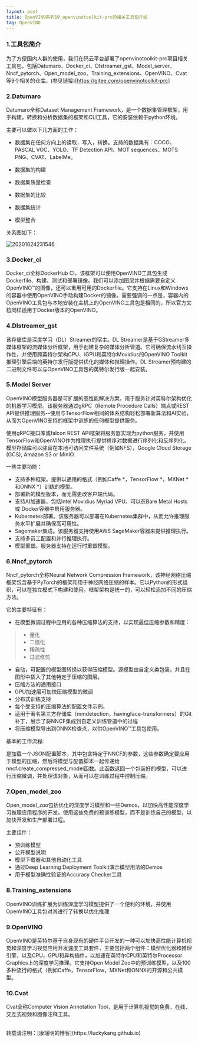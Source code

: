 ```yaml
---
layout: post
title: OpenVINO系列19_openvinotoolkit-prc的相关工具包介绍
tag: OpenVINO
---
```


### 1.工具包简介

为了方便国内人群的使用，我们在码云平台部署了openvinotoolkit-prc项目相关工具包，包括Datumaro、Docker_ci、Dlstreamer_gst、Model_server、Nncf_pytorch、Open_model_zoo、Training_extensions、OpenVINO、Cvat等9个相关的仓库。(参见链接)[https://gitee.com/openvinotoolkit-prc]

### 2.Datumaro

Datumaro全称Dataset Management Framework，是一个数据集管理框架，用于构建，转换和分析数据集的框架和CLI工具，它的安装依赖于python环境。

主要可以做以下几方面的工作：

- 数据集在任何方向上的读取，写入，转换。支持的数据集有：COCO、PASCAL VOC、YOLO、TF Detection API、MOT sequences、MOTS PNG、CVAT、LabelMe。

- 数据集的构建

- 数据集质量检查

- 数据集的比较

- 数据集统计

- 模型整合

关系图如下：

![20201024231546](https://cdn.jsdelivr.net/gh/luckykang/picture_bed/blogs_images/20201024231546.png)

### 3.Docker_ci

Docker_ci全称DockerHub CI，该框架可以使用OpenVINO工具包生成Dockerfile、构建、测试和部署镜像。我们可以添加图层并根据需要自定义OpenVINO™的图像，还可以重用可用的Dockerfile。它支持在Linux和Windows的容器中使用OpenVINO手动构建Docker的镜像。需要强调的一点是，容器内的OpenVINO工具包与本地安装在主机上的OpenVINO工具包是相同的，所以官方文档同样适用于Docker版本的OpenVINO。

### 4.Dlstreamer_gst

该存储库是深度学习（DL）Streamer的宿主。DL Streamer是基于GStreamer多媒体框架的流媒体分析框架，用于创建复杂的媒体分析管道。它可确保流水线互操作性，并使用跨英特尔架构CPU、iGPU和英特尔Movidius的OpenVINO Toolkit推理引擎后端的英特尔发行版提供优化的媒体和推理操作。DL Streamer预构建的二进制文件可以与OpenVINO工具包的英特尔发行版一起安装。

### 5.Model Server

OpenVINO模型服务器是可扩展的高性能解决方案，用于服务针对英特尔架构优化的机器学习模型。该服务器通过gRPC（Remote Procedure Calls）端点或REST API提供推理服务--使用与TensorFlow相同的体系结构轻松部署新算法和AI实验，从而为OpenVINO支持的框架中训练的任何模型提供服务。

使用gRPC接口库或falcon REST API框架将服务器实现为python服务，并使用TensorFlow和OpenVINO作为推理执行提供程序对数据进行序列化和反序列化。模型存储库可以驻留在本地可访问文件系统（例如NFS），Google Cloud Storage (GCS), Amazon S3 or MinIO.

一些主要功能：

- 支持多种框架。提供以通用的格式（例如Caffe *，TensorFlow *，MXNet *和ONNX *）训练的模型。
- 部署新的模型版本，而无需更改客户端代码。
- 支持AI加速器，包括Intel Movidius Myriad VPU。可以在Bare Metal Hosts或 Docker容器中启用服务器。
- Kubernetes部署。该服务器可以部署在Kubernetes集群中，从而允许推理服务水平扩展并确保高可用性。
- Sagemaker集成。该服务器支持使用AWS SageMaker容器来提供推理执行。
- 支持多员工配置和并行推理执行。
- 模型重塑。服务器支持在运行时重塑模型。

### 6.Nncf_pytorch

Nncf_pytorch全称Neural Network Compression Framework，该神经网络压缩框架包含基于PyTorch的框架和用于神经网络压缩的样本。它以Python的形式组织，可以在独立模式下构建和使用。框架架构是统一的，可以轻松添加不同的压缩方法。

它的主要特征有：

- 在模型微调过程中应用的各种压缩算法的支持，以实现最佳压缩参数和精度：
>- 量化
>- 二值化
>- 稀疏性
>- 过滤修剪
- 自动，可配置的模型图转换以获得压缩模型。源模型由自定义类包装，并且在图形中插入了其他特定于压缩的图层。
- 压缩方法的通用接口
- GPU加速层可加快压缩模型的微调
- 分布式训练支持
- 每个受支持的压缩算法的配置文件示例。
- 适用于著名第三方存储库（mmdetection，havingface-transformers）的Git补丁，展示了将NNCF集成到自定义训练管道中的过程
- 将压缩模型导出到ONNX检查点，以供OpenVINO™工具包使用。

基本的工作流程:

是加载一个JSON配置脚本，其中包含特定于NNCF的参数，这些参数确定要应用于模型的压缩，然后将模型与配置脚本一起传递给nncf.create_compressed_model函数。此函数返回一个包装好的模型，可以进行压缩微调，并处理该对象，从而可以在训练过程中控制压缩。


### 7.Open_model_zoo

Open_model_zoo包括优化的深度学习模型和一些Demos，以加快高性能深度学习推理应用程序的开发。使用这些免费的预训练模型，而不是训练自己的模型，以加快开发和生产部署过程。

主要组件：

- 预训练模型
- 公开模型说明
- 模型下载器和其他自动化工具
- 通过Deep Learning Deployment Toolkit演示模型用法的Demos
- 用于模型准确性验证的Accuracy Checker工具


### 8.Training_extensions

OpenVINO训练扩展为训练深度学习模型提供了一个便利的环境，并使用OpenVINO工具包对其进行了转换以优化推理

### 9.OpenVINO

OpenVINO是英特尔基于自身现有的硬件平台开发的一种可以加快高性能计算机视觉和深度学习视觉应用开发速度工具套件，主要包括两个组件：模型优化器和推理引擎，以及CPU，GPU和异构插件，以加速在英特尔CPU和英特尔Processor Graphics上的深度学习推理。它支持Open Model Zoo中的预训练模型，以及100多种流行的格式（例如Caffe，TensorFlow，MXNet和ONNX的开源和公共模型。

### 10.Cvat

Cvat全称Computer Vision Annotation Tool，是用于计算机视觉的免费、在线、交互式视频和图像注释工具。




<br>
转载请注明：[康瑶明的博客](https://luckykang.github.io)